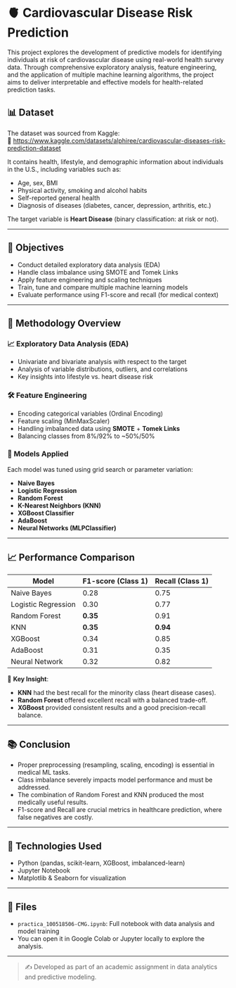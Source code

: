 # 🫀 Cardiovascular Disease Risk Prediction

This project explores the development of predictive models for identifying individuals at risk of cardiovascular disease using real-world health survey data. Through comprehensive exploratory analysis, feature engineering, and the application of multiple machine learning algorithms, the project aims to deliver interpretable and effective models for health-related prediction tasks.

## 📊 Dataset

The dataset was sourced from Kaggle:  
🔗 https://www.kaggle.com/datasets/alphiree/cardiovascular-diseases-risk-prediction-dataset

It contains health, lifestyle, and demographic information about individuals in the U.S., including variables such as:
- Age, sex, BMI
- Physical activity, smoking and alcohol habits
- Self-reported general health
- Diagnosis of diseases (diabetes, cancer, depression, arthritis, etc.)

The target variable is **Heart Disease** (binary classification: at risk or not).

---

## 🎯 Objectives

- Conduct detailed exploratory data analysis (EDA)
- Handle class imbalance using SMOTE and Tomek Links
- Apply feature engineering and scaling techniques
- Train, tune and compare multiple machine learning models
- Evaluate performance using F1-score and recall (for medical context)

---

## 📌 Methodology Overview

### 📈 Exploratory Data Analysis (EDA)
- Univariate and bivariate analysis with respect to the target
- Analysis of variable distributions, outliers, and correlations
- Key insights into lifestyle vs. heart disease risk

### 🛠 Feature Engineering
- Encoding categorical variables (Ordinal Encoding)
- Feature scaling (MinMaxScaler)
- Handling imbalanced data using **SMOTE** + **Tomek Links**
- Balancing classes from 8%/92% to ~50%/50%

### 🤖 Models Applied
Each model was tuned using grid search or parameter variation:
- **Naive Bayes**
- **Logistic Regression**
- **Random Forest**
- **K-Nearest Neighbors (KNN)**
- **XGBoost Classifier**
- **AdaBoost**
- **Neural Networks (MLPClassifier)**

---

## 📈 Performance Comparison

| Model              | F1-score (Class 1) | Recall (Class 1) |
|-------------------|--------------------|------------------|
| Naive Bayes       | 0.28               | 0.75             |
| Logistic Regression | 0.30             | 0.77             |
| Random Forest     | **0.35**           | 0.91             |
| KNN               | **0.35**           | **0.94**         |
| XGBoost           | 0.34               | 0.85             |
| AdaBoost          | 0.31               | 0.35             |
| Neural Network    | 0.32               | 0.82             |

📌 **Key Insight**:  
- **KNN** had the best recall for the minority class (heart disease cases).
- **Random Forest** offered excellent recall with a balanced trade-off.
- **XGBoost** provided consistent results and a good precision-recall balance.

---

## 📚 Conclusion

- Proper preprocessing (resampling, scaling, encoding) is essential in medical ML tasks.
- Class imbalance severely impacts model performance and must be addressed.
- The combination of Random Forest and KNN produced the most medically useful results.
- F1-score and Recall are crucial metrics in healthcare prediction, where false negatives are costly.

---

## 🧠 Technologies Used

- Python (pandas, scikit-learn, XGBoost, imbalanced-learn)
- Jupyter Notebook
- Matplotlib & Seaborn for visualization

---

## 📁 Files

- `practica_100518506-CMG.ipynb`: Full notebook with data analysis and model training
- You can open it in Google Colab or Jupyter locally to explore the analysis.

---

> ✍️ Developed as part of an academic assignment in data analytics and predictive modeling.
